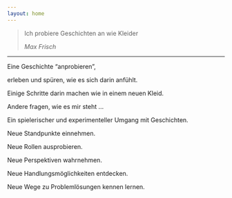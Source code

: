 ```yaml
---
layout: home
---
```


> Ich probiere Geschichten an wie Kleider
>
>
> <cite>Max Frisch</cite>

---

Eine Geschichte “anprobieren”,

erleben und sp&uuml;ren, wie es sich darin anf&uuml;hlt.

Einige Schritte darin machen wie in einem neuen Kleid.

Andere fragen, wie es mir steht …

Ein spielerischer und experimenteller Umgang mit Geschichten.

Neue Standpunkte einnehmen.

Neue Rollen ausprobieren.

Neue Perspektiven wahrnehmen.

Neue Handlungsmöglichkeiten entdecken.

Neue Wege zu Problemlösungen kennen lernen.